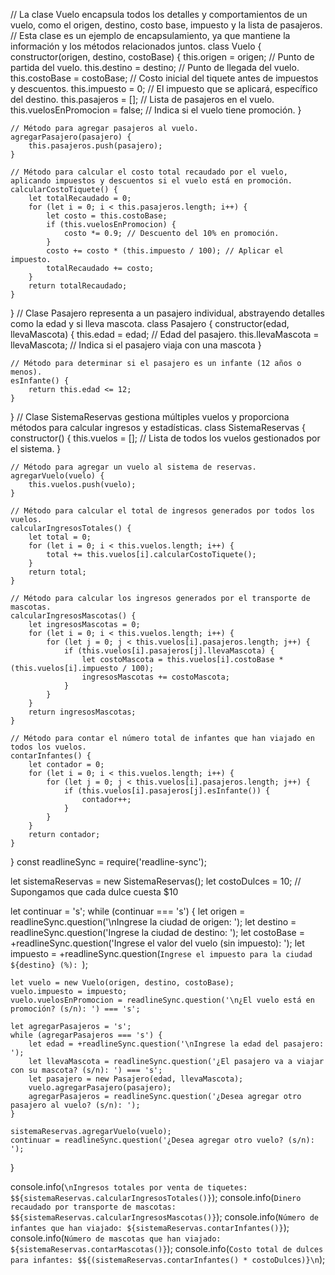 // La clase Vuelo encapsula todos los detalles y comportamientos de un vuelo, como el origen, destino, costo base, impuesto y la lista de pasajeros.
// Esta clase es un ejemplo de encapsulamiento, ya que mantiene la información y los métodos relacionados juntos.
class Vuelo {
    constructor(origen, destino, costoBase) {
        this.origen = origen;  // Punto de partida del vuelo.
        this.destino = destino;  // Punto de llegada del vuelo.
        this.costoBase = costoBase;  // Costo inicial del tiquete antes de impuestos y descuentos.
        this.impuesto = 0;  // El impuesto que se aplicará, específico del destino.
        this.pasajeros = [];  // Lista de pasajeros en el vuelo.
        this.vuelosEnPromocion = false;  // Indica si el vuelo tiene promoción.
    }

    // Método para agregar pasajeros al vuelo.
    agregarPasajero(pasajero) {
        this.pasajeros.push(pasajero);
    }

    // Método para calcular el costo total recaudado por el vuelo, aplicando impuestos y descuentos si el vuelo está en promoción.
    calcularCostoTiquete() {
        let totalRecaudado = 0;
        for (let i = 0; i < this.pasajeros.length; i++) {
            let costo = this.costoBase;
            if (this.vuelosEnPromocion) {
                costo *= 0.9; // Descuento del 10% en promoción.
            }
            costo += costo * (this.impuesto / 100); // Aplicar el impuesto.
            totalRecaudado += costo;
        }
        return totalRecaudado;
    }
}
// Clase Pasajero representa a un pasajero individual, abstrayendo detalles como la edad y si lleva mascota.
class Pasajero {
    constructor(edad, llevaMascota) {
        this.edad = edad;  // Edad del pasajero.
        this.llevaMascota = llevaMascota;  // Indica si el pasajero viaja con una mascota
    }

    // Método para determinar si el pasajero es un infante (12 años o menos).
    esInfante() {
        return this.edad <= 12;
    }
}
// Clase SistemaReservas gestiona múltiples vuelos y proporciona métodos para calcular ingresos y estadísticas.
class SistemaReservas {
    constructor() {
        this.vuelos = [];  // Lista de todos los vuelos gestionados por el sistema.
    }

    // Método para agregar un vuelo al sistema de reservas.
    agregarVuelo(vuelo) {
        this.vuelos.push(vuelo);
    }

    // Método para calcular el total de ingresos generados por todos los vuelos.
    calcularIngresosTotales() {
        let total = 0;
        for (let i = 0; i < this.vuelos.length; i++) {
            total += this.vuelos[i].calcularCostoTiquete();
        }
        return total;
    }

    // Método para calcular los ingresos generados por el transporte de mascotas.
    calcularIngresosMascotas() {
        let ingresosMascotas = 0;
        for (let i = 0; i < this.vuelos.length; i++) {
            for (let j = 0; j < this.vuelos[i].pasajeros.length; j++) {
                if (this.vuelos[i].pasajeros[j].llevaMascota) {
                    let costoMascota = this.vuelos[i].costoBase * (this.vuelos[i].impuesto / 100);
                    ingresosMascotas += costoMascota;
                }
            }
        }
        return ingresosMascotas;
    }

    // Método para contar el número total de infantes que han viajado en todos los vuelos.
    contarInfantes() {
        let contador = 0;
        for (let i = 0; i < this.vuelos.length; i++) {
            for (let j = 0; j < this.vuelos[i].pasajeros.length; j++) {
                if (this.vuelos[i].pasajeros[j].esInfante()) {
                    contador++;
                }
            }
        }
        return contador;
    }
}
const readlineSync = require('readline-sync');

let sistemaReservas = new SistemaReservas();
let costoDulces = 10; // Supongamos que cada dulce cuesta $10

let continuar = 's';
while (continuar === 's') {
    let origen = readlineSync.question('\nIngrese la ciudad de origen: ');
    let destino = readlineSync.question('Ingrese la ciudad de destino: ');
    let costoBase = +readlineSync.question('Ingrese el valor del vuelo (sin impuesto): ');
    let impuesto = +readlineSync.question(`Ingrese el impuesto para la ciudad ${destino} (%): `);

    let vuelo = new Vuelo(origen, destino, costoBase);
    vuelo.impuesto = impuesto;
    vuelo.vuelosEnPromocion = readlineSync.question('\n¿El vuelo está en promoción? (s/n): ') === 's';

    let agregarPasajeros = 's';
    while (agregarPasajeros === 's') {
        let edad = +readlineSync.question('\nIngrese la edad del pasajero: ');
        let llevaMascota = readlineSync.question('¿El pasajero va a viajar con su mascota? (s/n): ') === 's';
        let pasajero = new Pasajero(edad, llevaMascota);
        vuelo.agregarPasajero(pasajero);
        agregarPasajeros = readlineSync.question('¿Desea agregar otro pasajero al vuelo? (s/n): ');
    }

    sistemaReservas.agregarVuelo(vuelo);
    continuar = readlineSync.question('¿Desea agregar otro vuelo? (s/n): ');
}

console.info(`\nIngresos totales por venta de tiquetes: $${sistemaReservas.calcularIngresosTotales()}`);
console.info(`Dinero recaudado por transporte de mascotas: $${sistemaReservas.calcularIngresosMascotas()}`);
console.info(`Número de infantes que han viajado: ${sistemaReservas.contarInfantes()}`);
console.info(`Número de mascotas que han viajado: ${sistemaReservas.contarMascotas()}`);
console.info(`Costo total de dulces para infantes: $${(sistemaReservas.contarInfantes() * costoDulces)}\n`);
